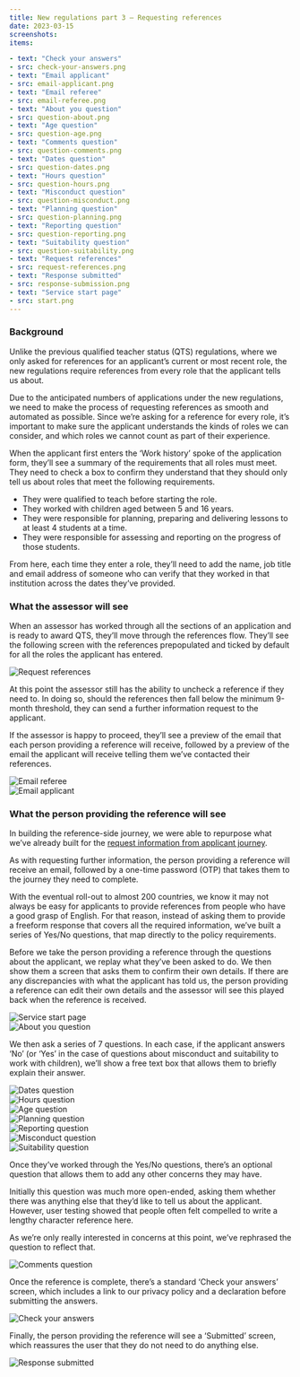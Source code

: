 ```yaml
---
title: New regulations part 3 – Requesting references
date: 2023-03-15
screenshots:
items:

- text: "Check your answers"
- src: check-your-answers.png
- text: "Email applicant"
- src: email-applicant.png
- text: "Email referee"
- src: email-referee.png
- text: "About you question"
- src: question-about.png
- text: "Age question"
- src: question-age.png
- text: "Comments question"
- src: question-comments.png
- text: "Dates question"
- src: question-dates.png
- text: "Hours question"
- src: question-hours.png
- text: "Misconduct question"
- src: question-misconduct.png
- text: "Planning question"
- src: question-planning.png
- text: "Reporting question"
- src: question-reporting.png
- text: "Suitability question"
- src: question-suitability.png
- text: "Request references"
- src: request-references.png
- text: "Response submitted"
- src: response-submission.png
- text: "Service start page"
- src: start.png
---
```



### Background

Unlike the previous qualified teacher status (QTS) regulations, where we only asked for references for an applicant’s current or most recent role, the new regulations require references from every role that the applicant tells us about.

Due to the anticipated numbers of applications under the new regulations, we need to make the process of requesting references as smooth and automated as possible. Since we’re asking for a reference for every role, it’s important to make sure the applicant understands the kinds of roles we can consider, and which roles we cannot count as part of their experience.

When the applicant first enters the ‘Work history’ spoke of the application form, they’ll see a summary of the requirements that all roles must meet. They need to check a box to confirm they understand that they should only tell us about roles that meet the following requirements.

* They were qualified to teach before starting the role.
* They worked with children aged between 5 and 16 years.
* They were responsible for planning, preparing and delivering lessons to at least 4 students at a time.
* They were responsible for assessing and reporting on the progress of those students.

From here, each time they enter a role, they’ll need to add the name, job title and email address of someone who can verify that they worked in that institution across the dates they’ve provided.

### What the assessor will see

When an assessor has worked through all the sections of an application and is ready to award QTS, they’ll move through the references flow. They’ll see the following screen with the references prepopulated and ticked by default for all the roles the applicant has entered.

![Request references](request-references.png)

At this point the assessor still has the ability to uncheck a reference if they need to. In doing so, should the references then fall below the minimum 9-month threshold, they can send a further information request to the applicant.

If the assessor is happy to proceed, they’ll see a preview of the email that each person providing a reference will receive, followed by a preview of the email the applicant will receive telling them we’ve contacted their references.

![Email referee](email-referee.png)
<br>
![Email applicant](email-applicant.png)

### What the person providing the reference will see

In building the reference-side journey, we were able to repurpose what we’ve already built for the [request information from applicant journey](https://tra-digital-design-history.herokuapp.com/apply-for-qts-in-england/designing-the-further-information-journey/).

As with requesting further information, the person providing a reference will receive an email, followed by a one-time password (OTP) that takes them to the journey they need to complete.

With the eventual roll-out to almost 200 countries, we know it may not always be easy for applicants to provide references from people who have a good grasp of English. For that reason, instead of asking them to provide a freeform response that covers all the required information, we’ve built a series of Yes/No questions, that map directly to the policy requirements.

Before we take the person providing a reference through the questions about the applicant, we replay what they’ve been asked to do. We then show them a screen that asks them to confirm their own details. If there are any discrepancies with what the applicant has told us, the person providing a reference can edit their own details and the assessor will see this played back when the reference is received.

![Service start page](start.png)
<br>
![About you question](question-about.png)

We then ask a series of 7 questions. In each case, if the applicant answers ‘No’ (or ‘Yes’ in the case of questions about misconduct and suitability to work with children), we’ll show a free text box that allows them to briefly explain their answer.

![Dates question](question-dates.png)
<br>
![Hours question](question-hours.png)
<br>
![Age question](question-age.png)
<br>
![Planning question](question-planning.png)
<br>
![Reporting question](question-reporting.png)
<br>
![Misconduct question](question-misconduct.png)
<br>
![Suitability question](question-suitability.png)

Once they’ve worked through the Yes/No questions, there’s an optional question that allows them to add any other concerns they may have.

Initially this question was much more open-ended, asking them whether there was anything else that they’d like to tell us about the applicant. However, user testing showed that people often felt compelled to write a lengthy character reference here.

As we’re only really interested in concerns at this point, we’ve rephrased the question to reflect that.

![Comments question](question-comments.png)

Once the reference is complete, there’s a standard ‘Check your answers’ screen, which includes a link to our privacy policy and a declaration before submitting the answers.

![Check your answers](check-your-answers.png)

Finally, the person providing the reference will see a ‘Submitted’ screen, which reassures the user that they do not need to do anything else.

![Response submitted](response-submission.png)
